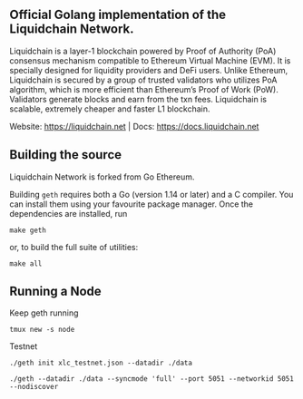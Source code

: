 ## Official Golang implementation of the Liquidchain Network.

Liquidchain is a layer-1 blockchain powered by Proof of Authority (PoA) consensus mechanism compatible to Ethereum Virtual Machine (EVM). It is specially designed for liquidity providers and DeFi users. Unlike Ethereum, Liquidchain is secured by a group of trusted validators who utilizes PoA algorithm, which is more efficient than Ethereum’s Proof of Work (PoW). Validators generate blocks and earn from the txn fees. Liquidchain is scalable, extremely cheaper and faster L1 blockchain.

Website: https://liquidchain.net | 
Docs: https://docs.liquidchain.net


## Building the source

Liquidchain Network is forked from Go Ethereum.

Building `geth` requires both a Go (version 1.14 or later) and a C compiler. You can install
them using your favourite package manager. Once the dependencies are installed, run

```shell
make geth
```

or, to build the full suite of utilities:

```shell
make all
```


## Running a Node

Keep geth running

```tmux new -s node```

Testnet

```./geth init xlc_testnet.json --datadir ./data```

```./geth --datadir ./data --syncmode 'full' --port 5051 --networkid 5051 --nodiscover```





